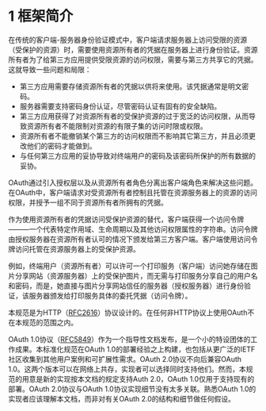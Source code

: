 # 1 框架简介

在传统的客户端-服务器身份验证模式中，客户端请求服务器上访问受限的资源（受保护的资源）时，需要使用资源所有者的凭据在服务器上进行身份验证。资源所有者为了给第三方应用提供受限资源的访问权限，需要与第三方共享它的凭据。这就导致一些问题和局限：

- 第三方应用需要存储资源所有者的凭据以供将来使用。该凭据通常是明文密码。
- 服务器需要支持密码身份认证，尽管密码认证有固有的安全缺陷。
- 第三方应用获得了对资源所有者的受保护资源的过于宽泛的访问权限，从而导致资源所有者不能限制对资源的有限子集的访问时限或权限。
- 资源所有者不能撤销某个第三方的访问权限而不影响其它第三方，并且必须更改他们的密码才能做到。
- 与任何第三方应用的妥协导致对终端用户的密码及该密码所保护的所有数据的妥协。

OAuth通过引入授权层以及从资源所有者角色分离出客户端角色来解决这些问题。在OAuth中，客户端请求对受资源所有者控制且托管在资源服务器上的资源的访问权限，并授予一组不同于资源所有者所拥有的凭据。

作为使用资源所有者的凭据访问受保护资源的替代，客户端获得一个访问令牌———一个代表特定作用域、生命周期以及其他访问权限属性的字符串。访问令牌由授权服务器在资源所有者认可的情况下颁发给第三方客户端。客户端使用访问令牌访问托管在资源服务器上的受保护资源。

例如，终端用户（资源所有者）可以许可一个打印服务（客户端）访问她存储在图片分享网站（资源服务器）上的受保护图片，而无需与打印服务分享自己的用户名和密码，而是，她直接与图片分享网站信任的服务器（授权服务器）进行身份验证，该服务器颁发给打印服务具体的委托凭据（访问令牌）。

本规范是为HTTP（[RFC2616][RFC2616]）协议设计的。在任何非HTTP协议上使用OAuth不在本规范的范围之内。

OAuth 1.0协议（[RFC5849][RFC5849]）作为一个指导性文档发布，是一个小的特设团体的工作成果。本标准化规范在OAuth 1.0的部署经验之上构建，也包括从更广泛的IETF社区收集到其他用户案例和可扩展性需求。OAuth 2.0协议不向后兼容OAuth 1.0。这两个版本可以在网络上共存，实现者可以选择同时支持他们。然而，本规范的用意是新的实现按本文档的规定支持Auth 2.0，OAuth 1.0仅用于支持现有的部署。OAuth 2.0协议与OAuth 1.0协议实现细节没有太多关联。熟悉OAuth 1.0的实现者应该理解本文档，而非对有关OAuth 2.0的结构和细节做任何假设。


[RFC2616]: http://tools.ietf.org/html/rfc2616 "超文本传输协议 HTTP/1.1"
[RFC5849]: http://tools.ietf.org/html/rfc5849 "OAuth 1.0 协议"
